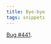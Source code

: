 ```yaml
---
title: Bye-bye
tags: snippets
---
```


[Bug \#441](http://wincent.dev/a/support/bugs/show_bug.cgi?id=441).
